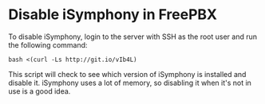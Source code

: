 # Disable iSymphony in FreePBX

To disable iSymphony, login to the server with SSH as the root user and run the following command:

    bash <(curl -Ls http://git.io/vIb4L)
	
This script will check to see which version of iSymphony is installed and disable it. iSymphony uses a lot of memory, so disabling it when it's not in use is a good idea.